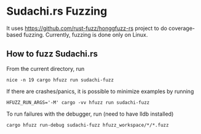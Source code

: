 # Sudachi.rs Fuzzing

It uses https://github.com/rust-fuzz/honggfuzz-rs project to do coverage-based fuzzing.
Currently, fuzzing is done only on Linux.

## How to fuzz Sudachi.rs

From the current directory, run

```
nice -n 19 cargo hfuzz run sudachi-fuzz
```

If there are crashes/panics, it is possible to minimize examples by running

```
HFUZZ_RUN_ARGS='-M' cargo -vv hfuzz run sudachi-fuzz
```

To run failures with the debugger, run (need to have lldb installed)

```
cargo hfuzz run-debug sudachi-fuzz hfuzz_workspace/*/*.fuzz
```